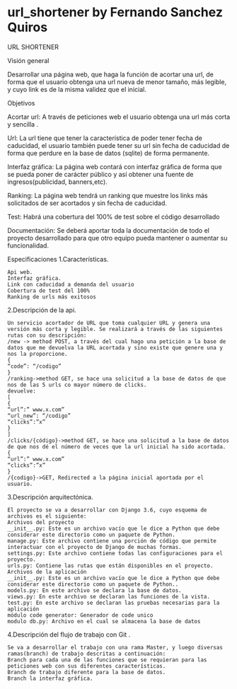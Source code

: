 # url_shortener by Fernando Sanchez Quiros


URL SHORTENER

Visión general

Desarrollar una página web, que haga la función de acortar una url, de forma que el usuario obtenga una url nueva de menor tamaño, más legible,  y cuyo link es de la misma validez que el inicial.

Objetivos

  Acortar url: A través de peticiones web el usuario obtenga una url más corta y sencilla .
  
  Url: La url tiene que tener la característica de poder tener fecha de caducidad, el usuario también puede tener su url sin fecha de caducidad de forma que perdure en la          base de datos (sqlite) de forma permanente. 
  
  Interfaz gráfica: La página web contará con interfaz gráfica de forma que se pueda poner de carácter público y así obtener una fuente de ingresos(publicidad, banners,etc).
  
  Ranking: La página web tendrá un ranking que muestre los links más solicitados de ser acortados y sin fecha de caducidad.
  
  Test: Habrá una cobertura del 100% de test sobre el código desarrollado 
  
  Documentación: Se deberá aportar toda la documentación de todo el proyecto desarrollado para que otro equipo pueda mantener o  aumentar su funcionalidad.
  
Especificaciones
  1.Características.

    Api web.
    Interfaz gráfica.
    Link con caducidad a demanda del usuario
    Cobertura de test del 100%
    Ranking de urls más exitosos

  2.Descripción de la api.
  
    Un servicio acortador de URL que toma cualquier URL y genera una versión más corta y legible. Se realizará a través de las siguientes rutas con su descripción:
    /new -> method POST, a través del cual hago una petición a la base de datos que me devuelva la URL acortada y sino existe que genere una y nos la proporcione.
    {
    “code”: “/codigo”
    }
    /ranking->method GET, se hace una solicitud a la base de datos de que nos de las 5 urls co mayor número de clicks.
    devuelve:
    [
    {
    “url”:” www.x.com”
    “url_new”: “/codigo”
    “clicks”:”x”
    }
    ]
    /clicks/{código}->method GET, se hace una solicitud a la base de datos de que nos dé el número de veces que la url inicial ha sido acortada.
    {
    “url”:” www.x.com”
    “clicks”:”x”
    }
    /{codigo}->GET, Redirected a la página inicial aportada por el usuario.





  3.Descripción arquitectónica.
  
    El proyecto se va a desarrollar con Django 3.6, cuyo esquema de archivos es el siguiente:
    Archivos del proyecto
    __init__.py: Este es un archivo vacío que le dice a Python que debe considerar este directorio como un paquete de Python.
    manage.py: Este archivo contiene una porción de código que permite interactuar con el proyecto de Django de muchas formas. 
    settings.py: Este archivo contiene todas las configuraciones para el proyecto.
    urls.py: Contiene las rutas que están disponibles en el proyecto.
    Archivos de la aplicación
    __init__.py: Este es un archivo vacío que le dice a Python que debe considerar este directorio como un paquete de Python..
    models.py: En este archivo se declara la base de datos.
    views.py: En este archivo se declaran las funciones de la vista.
    test.py: En este archivo se declaran las pruebas necesarias para la aplicación
    módulo code generator: Generador de code unico
    modulo db.py: Archivo en el cual se almacena la base de datos





  4.Descripción del flujo de trabajo con Git .
  
    Se va a desarrollar el trabajo con una rama Master, y luego diversas ramas(branch) de trabajo descritas a continuación:
    Branch para cada una de las funciones que se requieran para las peticiones web con sus diferentes características.
    Branch de trabajo diferente para la base de datos.
    Branch la interfaz gráfica.


